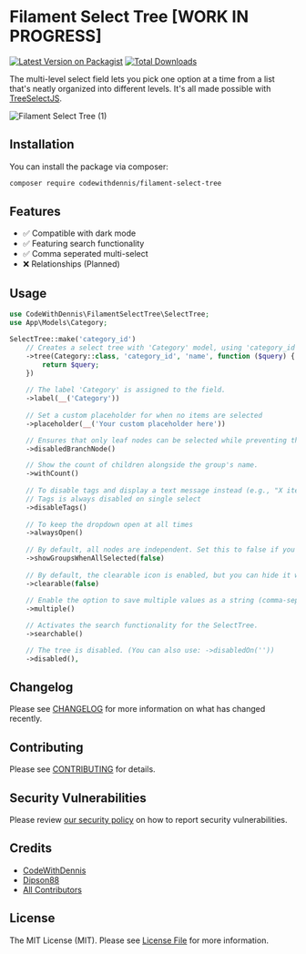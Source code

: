 # Filament Select Tree [WORK IN PROGRESS]

[![Latest Version on Packagist](https://img.shields.io/packagist/v/codewithdennis/filament-select-tree.svg?style=flat-square)](https://packagist.org/packages/codewithdennis/filament-select-tree)
[![Total Downloads](https://img.shields.io/packagist/dt/codewithdennis/filament-select-tree.svg?style=flat-square)](https://packagist.org/packages/codewithdennis/filament-select-tree)

The multi-level select field lets you pick one option at a time from a list that's neatly organized into different levels. It's all made possible with [TreeSelectJS](https://github.com/dipson88/treeselectjs).

![Filament Select Tree (1)](https://github.com/CodeWithDennis/filament-select-tree/assets/23448484/a589af66-d314-4cf2-9cea-d155e52d4bca)

## Installation

You can install the package via composer:

```bash
composer require codewithdennis/filament-select-tree
```

## Features
- ✅ Compatible with dark mode
- ✅ Featuring search functionality
- ✅ Comma seperated multi-select
- ❌ Relationships (Planned)
  
## Usage

```PHP
use CodeWithDennis\FilamentSelectTree\SelectTree;
use App\Models\Category;

SelectTree::make('category_id')
    // Creates a select tree with 'Category' model, using 'category_id' as parent and 'name' as label, allowing custom query modification.
    ->tree(Category::class, 'category_id', 'name', function ($query) {
        return $query;
    })
    
    // The label 'Category' is assigned to the field.
    ->label(__('Category'))
    
    // Set a custom placeholder for when no items are selected
    ->placeholder(__('Your custom placeholder here'))

    // Ensures that only leaf nodes can be selected while preventing the selection of groups.
    ->disabledBranchNode()

    // Show the count of children alongside the group's name.
    ->withCount()
    
    // To disable tags and display a text message instead (e.g., "X items have been selected")
    // Tags is always disabled on single select
    ->disableTags()
        
    // To keep the dropdown open at all times
    ->alwaysOpen()
        
    // By default, all nodes are independent. Set this to false if you want to display groups when all subnodes are selected.
    ->showGroupsWhenAllSelected(false)
    
    // By default, the clearable icon is enabled, but you can hide it with:
    ->clearable(false)
    
    // Enable the option to save multiple values as a string (comma-separated)
    ->multiple()

    // Activates the search functionality for the SelectTree.
    ->searchable()

    // The tree is disabled. (You can also use: ->disabledOn(''))
    ->disabled(),
```

## Changelog

Please see [CHANGELOG](CHANGELOG.md) for more information on what has changed recently.

## Contributing

Please see [CONTRIBUTING](.github/CONTRIBUTING.md) for details.

## Security Vulnerabilities

Please review [our security policy](../../security/policy) on how to report security vulnerabilities.

## Credits

- [CodeWithDennis](https://github.com/CodeWithDennis)
- [Dipson88](https://github.com/dipson88/treeselectjs)
- [All Contributors](../../contributors)

## License

The MIT License (MIT). Please see [License File](LICENSE.md) for more information.
